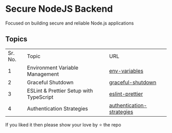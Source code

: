 # Secure NodeJS Backend

Focused on building secure and reliable Node.js applications

## Topics

<table>
  <tr>
    <td>Sr. No.</td>
    <td>Topic</td>
    <td>URL</td>
  </tr>
  <tr>
    <td>1</td>
    <td>Environment Variable Management</td>
    <td><a href="./env-variables">env-variables</a></td>
  </tr>
  <tr>
    <td>2</td>
    <td>Graceful Shutdown</td>
    <td><a href="./graceful-shutdown">graceful-shutdown</a></td>
  </tr>
  <tr>
    <td>3</td>
    <td>ESLint & Prettier Setup with TypeScript</td>
    <td><a href="./eslint-prettier">eslint-prettier</a></td>
  </tr>
  <tr>
    <td>4</td>
    <td>Authentication Strategies</td>
    <td><a href="./authentication-strategies">authentication-strategies</a></td>
  </tr>
</table>

If you liked it then please show your love by ⭐ the repo
